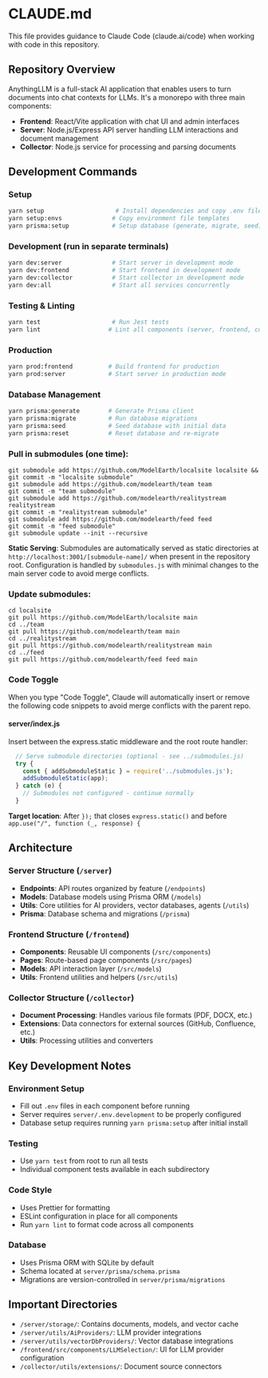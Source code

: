 # CLAUDE.md

This file provides guidance to Claude Code (claude.ai/code) when working with code in this repository.

## Repository Overview

AnythingLLM is a full-stack AI application that enables users to turn documents into chat contexts for LLMs. It's a monorepo with three main components:

- **Frontend**: React/Vite application with chat UI and admin interfaces
- **Server**: Node.js/Express API server handling LLM interactions and document management  
- **Collector**: Node.js service for processing and parsing documents

## Development Commands

### Setup
```bash
yarn setup                    # Install dependencies and copy .env files
yarn setup:envs              # Copy environment file templates
yarn prisma:setup            # Setup database (generate, migrate, seed)
```

### Development (run in separate terminals)
```bash
yarn dev:server              # Start server in development mode
yarn dev:frontend            # Start frontend in development mode  
yarn dev:collector           # Start collector in development mode
yarn dev:all                 # Start all services concurrently
```

### Testing & Linting
```bash
yarn test                    # Run Jest tests
yarn lint                   # Lint all components (server, frontend, collector)
```

### Production
```bash
yarn prod:frontend          # Build frontend for production
yarn prod:server            # Start server in production mode
```

### Database Management
```bash
yarn prisma:generate        # Generate Prisma client
yarn prisma:migrate         # Run database migrations
yarn prisma:seed            # Seed database with initial data
yarn prisma:reset           # Reset database and re-migrate
```

### Pull in submodules (one time):

	git submodule add https://github.com/ModelEarth/localsite localsite && 
	git commit -m "localsite submodule"
	git submodule add https://github.com/modelearth/team team
	git commit -m "team submodule"
	git submodule add https://github.com/modelearth/realitystream realitystream
	git commit -m "realitystream submodule"
	git submodule add https://github.com/modelearth/feed feed
	git commit -m "feed submodule"
	git submodule update --init --recursive

**Static Serving**: Submodules are automatically served as static directories at `http://localhost:3001/[submodule-name]/` when present in the repository root. Configuration is handled by `submodules.js` with minimal changes to the main server code to avoid merge conflicts.

### Update submodules:

	cd localsite
	git pull https://github.com/ModelEarth/localsite main
	cd ../team
	git pull https://github.com/modelearth/team main
	cd ../realitystream
	git pull https://github.com/modelearth/realitystream main
	cd ../feed
	git pull https://github.com/modelearth/feed feed main


### Code Toggle

When you type "Code Toggle", Claude will automatically insert or remove the following code snippets to avoid merge conflicts with the parent repo.

#### server/index.js
Insert between the express.static middleware and the root route handler:

```javascript
  // Serve submodule directories (optional - see ../submodules.js)
  try {
    const { addSubmoduleStatic } = require('../submodules.js');
    addSubmoduleStatic(app);
  } catch (e) {
    // Submodules not configured - continue normally
  }
```

**Target location**: After `});` that closes `express.static()` and before `app.use("/", function (_, response) {`

## Architecture

### Server Structure (`/server`)
- **Endpoints**: API routes organized by feature (`/endpoints`)
- **Models**: Database models using Prisma ORM (`/models`)
- **Utils**: Core utilities for AI providers, vector databases, agents (`/utils`)
- **Prisma**: Database schema and migrations (`/prisma`)

### Frontend Structure (`/frontend`)
- **Components**: Reusable UI components (`/src/components`)
- **Pages**: Route-based page components (`/src/pages`)
- **Models**: API interaction layer (`/src/models`)
- **Utils**: Frontend utilities and helpers (`/src/utils`)

### Collector Structure (`/collector`)
- **Document Processing**: Handles various file formats (PDF, DOCX, etc.)
- **Extensions**: Data connectors for external sources (GitHub, Confluence, etc.)
- **Utils**: Processing utilities and converters

## Key Development Notes

### Environment Setup
- Fill out `.env` files in each component before running
- Server requires `server/.env.development` to be properly configured
- Database setup requires running `yarn prisma:setup` after initial install

### Testing
- Use `yarn test` from root to run all tests
- Individual component tests available in each subdirectory

### Code Style
- Uses Prettier for formatting
- ESLint configuration in place for all components
- Run `yarn lint` to format code across all components

### Database
- Uses Prisma ORM with SQLite by default
- Schema located at `server/prisma/schema.prisma`
- Migrations are version-controlled in `server/prisma/migrations`

## Important Directories

- `/server/storage/`: Contains documents, models, and vector cache
- `/server/utils/AiProviders/`: LLM provider integrations
- `/server/utils/vectorDbProviders/`: Vector database integrations
- `/frontend/src/components/LLMSelection/`: UI for LLM provider configuration
- `/collector/utils/extensions/`: Document source connectors